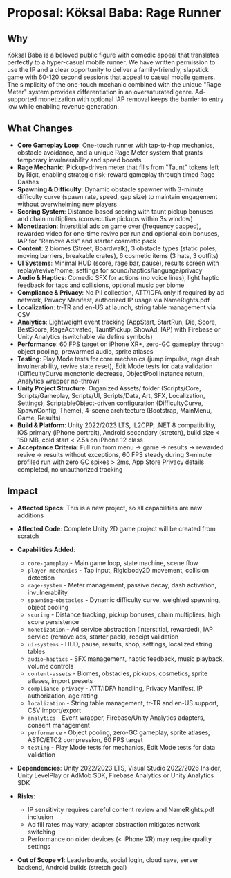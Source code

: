 # Proposal: Köksal Baba: Rage Runner

## Why

Köksal Baba is a beloved public figure with comedic appeal that translates perfectly to a hyper-casual mobile runner. We have written permission to use the IP and a clear opportunity to deliver a family-friendly, slapstick game with 60-120 second sessions that appeal to casual mobile gamers. The simplicity of the one-touch mechanic combined with the unique "Rage Meter" system provides differentiation in an oversaturated genre. Ad-supported monetization with optional IAP removal keeps the barrier to entry low while enabling revenue generation.

## What Changes

- **Core Gameplay Loop**: One-touch runner with tap-to-hop mechanics, obstacle avoidance, and a unique Rage Meter system that grants temporary invulnerability and speed boosts
- **Rage Mechanic**: Pickup-driven meter that fills from "Taunt" tokens left by Riçıt, enabling strategic risk-reward gameplay through timed Rage Dashes
- **Spawning & Difficulty**: Dynamic obstacle spawner with 3-minute difficulty curve (spawn rate, speed, gap size) to maintain engagement without overwhelming new players
- **Scoring System**: Distance-based scoring with taunt pickup bonuses and chain multipliers (consecutive pickups within 3s window)
- **Monetization**: Interstitial ads on game over (frequency capped), rewarded video for one-time revive per run and optional coin bonuses, IAP for "Remove Ads" and starter cosmetic pack
- **Content**: 2 biomes (Street, Boardwalk), 3 obstacle types (static poles, moving barriers, breakable crates), 6 cosmetic items (3 hats, 3 outfits)
- **UI Systems**: Minimal HUD (score, rage bar, pause), results screen with replay/revive/home, settings for sound/haptics/language/privacy
- **Audio & Haptics**: Comedic SFX for actions (no voice lines), light haptic feedback for taps and collisions, optional music per biome
- **Compliance & Privacy**: No PII collection, ATT/IDFA only if required by ad network, Privacy Manifest, authorized IP usage via NameRights.pdf
- **Localization**: tr-TR and en-US at launch, string table management via CSV
- **Analytics**: Lightweight event tracking (AppStart, StartRun, Die, Score, BestScore, RageActivated, TauntPickup, ShowAd, IAP) with Firebase or Unity Analytics (switchable via define symbols)
- **Performance**: 60 FPS target on iPhone XR+, zero-GC gameplay through object pooling, prewarmed audio, sprite atlases
- **Testing**: Play Mode tests for core mechanics (jump impulse, rage dash invulnerability, revive state reset), Edit Mode tests for data validation (DifficultyCurve monotonic decrease, ObjectPool instance return, Analytics wrapper no-throw)
- **Unity Project Structure**: Organized Assets/ folder (Scripts/Core, Scripts/Gameplay, Scripts/UI, Scripts/Data, Art, SFX, Localization, Settings), ScriptableObject-driven configuration (DifficultyCurve, SpawnConfig, Theme), 4-scene architecture (Bootstrap, MainMenu, Game, Results)
- **Build & Platform**: Unity 2022/2023 LTS, IL2CPP, .NET 8 compatibility, iOS primary (iPhone portrait), Android secondary (stretch), build size < 150 MB, cold start < 2.5s on iPhone 12 class
- **Acceptance Criteria**: Full run from menu → game → results → rewarded revive → results without exceptions, 60 FPS steady during 3-minute profiled run with zero GC spikes > 2ms, App Store Privacy details completed, no unauthorized tracking

## Impact

- **Affected Specs**: This is a new project, so all capabilities are new additions
- **Affected Code**: Complete Unity 2D game project will be created from scratch
- **Capabilities Added**:
  - `core-gameplay` - Main game loop, state machine, scene flow
  - `player-mechanics` - Tap input, Rigidbody2D movement, collision detection
  - `rage-system` - Meter management, passive decay, dash activation, invulnerability
  - `spawning-obstacles` - Dynamic difficulty curve, weighted spawning, object pooling
  - `scoring` - Distance tracking, pickup bonuses, chain multipliers, high score persistence
  - `monetization` - Ad service abstraction (interstitial, rewarded), IAP service (remove ads, starter pack), receipt validation
  - `ui-systems` - HUD, pause, results, shop, settings, localized string tables
  - `audio-haptics` - SFX management, haptic feedback, music playback, volume controls
  - `content-assets` - Biomes, obstacles, pickups, cosmetics, sprite atlases, import presets
  - `compliance-privacy` - ATT/IDFA handling, Privacy Manifest, IP authorization, age rating
  - `localization` - String table management, tr-TR and en-US support, CSV import/export
  - `analytics` - Event wrapper, Firebase/Unity Analytics adapters, consent management
  - `performance` - Object pooling, zero-GC gameplay, sprite atlases, ASTC/ETC2 compression, 60 FPS target
  - `testing` - Play Mode tests for mechanics, Edit Mode tests for data validation

- **Dependencies**: Unity 2022/2023 LTS, Visual Studio 2022/2026 Insider, Unity LevelPlay or AdMob SDK, Firebase Analytics or Unity Analytics SDK
- **Risks**:
  - IP sensitivity requires careful content review and NameRights.pdf inclusion
  - Ad fill rates may vary; adapter abstraction mitigates network switching
  - Performance on older devices (< iPhone XR) may require quality settings
- **Out of Scope v1**: Leaderboards, social login, cloud save, server backend, Android builds (stretch goal)
